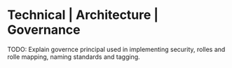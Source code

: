# Technical | Architecture | Governance

TODO: Explain governce principal used in implementing security, rolles and rolle mapping, naming standards and tagging.
